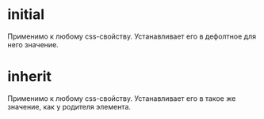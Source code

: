 # initial

Применимо к любому css-свойству. Устанавливает его в дефолтное для него значение.

# inherit

Применимо к любому css-свойству. Устанавливает его в такое же значение, как у родителя элемента.
